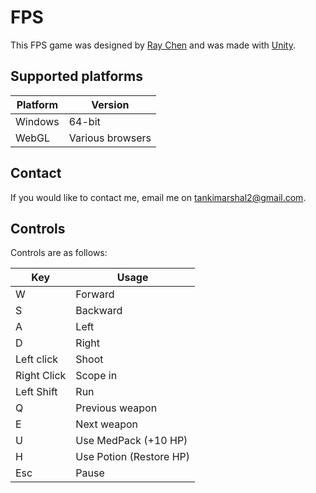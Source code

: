 # FPS

This FPS game was designed by [Ray Chen](https://github.com/rayzchen) and was made with [Unity](https://unity.com).

## Supported platforms

Platform | Version
-------- | -------
Windows | 64-bit
WebGL | Various browsers

## Contact

If you would like to contact me, email me on tankimarshal2@gmail.com.

## Controls

Controls are as follows:

Key | Usage
--- | -----
W | Forward
S | Backward
A | Left
D | Right
Left click | Shoot
Right Click | Scope in
Left Shift | Run
Q | Previous weapon
E | Next weapon
U | Use MedPack (+10 HP)
H | Use Potion (Restore HP)
Esc | Pause

